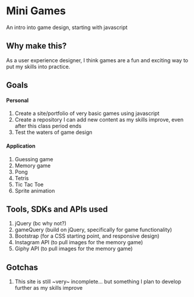 # Mini Games

An intro into game design, starting with javascript

## Why make this?

As a user experience designer, I think games are a fun and exciting way to put my skills into practice.

## Goals

#### Personal
1. Create a site/portfolio of very basic games using javascript
2. Create a repository I can add new content as my skills improve, even after this class period ends
3. Test the waters of game design

#### Application
1. Guessing game
2. Memory game
3. Pong
4. Tetris
5. Tic Tac Toe
6. Sprite animation

## Tools, SDKs and APIs used
1. jQuery (bc why not?)
2. gameQuery (build on jQuery, specifically for game functionality)
2. Bootstrap (for a CSS starting point, and responsive design)
4. Instagram API (to pull images for the memory game)
5. Giphy API (to pull images for the memory game)


## Gotchas
1. This site is still ~very~ incomplete... but something I plan to develop further as my skills improve
